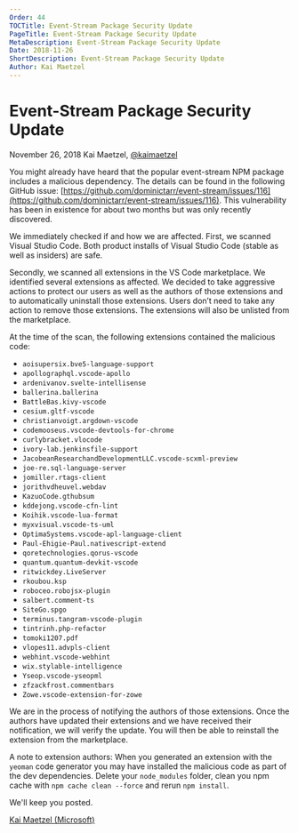 ```yaml
---
Order: 44
TOCTitle: Event-Stream Package Security Update
PageTitle: Event-Stream Package Security Update
MetaDescription: Event-Stream Package Security Update
Date: 2018-11-26
ShortDescription: Event-Stream Package Security Update
Author: Kai Maetzel
---
```

# Event-Stream Package Security Update

November 26, 2018 Kai Maetzel, [@kaimaetzel](https://twitter.com/kaimaetzel)

You might already have heard that the popular event-stream NPM package includes a malicious dependency. The details can be found in the following GitHub issue: [https://github.com/dominictarr/event-stream/issues/116](https://github.com/dominictarr/event-stream/issues/116). This vulnerability has been in existence for about two months but was only recently discovered.

We immediately checked if and how we are affected. First, we scanned Visual Studio Code. Both product installs of Visual Studio Code (stable as well as insiders) are safe.

Secondly, we scanned all extensions in the VS Code marketplace. We identified several extensions as affected. We decided to take aggressive actions to protect our users as well as the authors of those extensions and to automatically uninstall those extensions. Users don’t need to take any action to remove those extensions. The extensions will also be unlisted from the marketplace.

At the time of the scan, the following extensions contained the malicious code:

* `aoisupersix.bve5-language-support`
* `apollographql.vscode-apollo`
* `ardenivanov.svelte-intellisense`
* `ballerina.ballerina`
* `BattleBas.kivy-vscode`
* `cesium.gltf-vscode`
* `christianvoigt.argdown-vscode`
* `codemooseus.vscode-devtools-for-chrome`
* `curlybracket.vlocode`
* `ivory-lab.jenkinsfile-support`
* `JacobeanResearchandDevelopmentLLC.vscode-scxml-preview`
* `joe-re.sql-language-server`
* `jomiller.rtags-client`
* `jorithvdheuvel.webdav`
* `KazuoCode.gthubsum`
* `kddejong.vscode-cfn-lint`
* `Koihik.vscode-lua-format`
* `myxvisual.vscode-ts-uml`
* `OptimaSystems.vscode-apl-language-client`
* `Paul-Ehigie-Paul.nativescript-extend`
* `qoretechnologies.qorus-vscode`
* `quantum.quantum-devkit-vscode`
* `ritwickdey.LiveServer`
* `rkoubou.ksp`
* `roboceo.robojsx-plugin`
* `salbert.comment-ts`
* `SiteGo.spgo`
* `terminus.tangram-vscode-plugin`
* `tintrinh.php-refactor`
* `tomoki1207.pdf`
* `vlopes11.advpls-client`
* `webhint.vscode-webhint`
* `wix.stylable-intelligence`
* `Yseop.vscode-yseopml`
* `zfzackfrost.commentbars`
* `Zowe.vscode-extension-for-zowe`

We are in the process of notifying the authors of those extensions. Once the authors have updated their extensions and we have received their notification, we will verify the update. You will then be able to reinstall the extension from the marketplace.

A note to extension authors: When you generated an extension with the `yeoman` code generator you may have installed the malicious code as part of the dev dependencies. Delete your `node_modules` folder, clean you npm cache with `npm cache clean --force` and rerun `npm install`.

We'll keep you posted.

[Kai Maetzel (Microsoft)](https://twitter.com/kaimaetzel)
